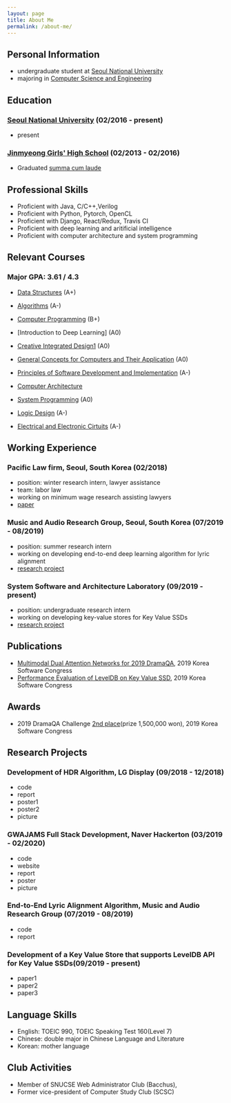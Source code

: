 ```yaml
---
layout: page
title: About Me
permalink: /about-me/
---
```


## Personal Information 

- undergraduate student at [Seoul National University](https://www.snu.ac.kr)
- majoring in [Computer Science and Engineering](https://cse.snu.ac.kr)


## Education 
### [Seoul National University](https://www.snu.ac.kr) (02/2016 - present)

- present 

### [Jinmyeong Girls' High School](http://jm.hs.kr/index.do) (02/2013 - 02/2016)

- Graduated [summa cum laude](/doc/graduate.mp4)

## Professional Skills 

- Proficient with Java, C/C++,Verilog
- Proficient with Python, Pytorch, OpenCL
- Proficient with Django, React/Redux, Travis CI
- Proficient with deep learning and aritificial intelligence 
- Proficient with computer architecture and system programming 

## Relevant Courses 

### Major GPA: 3.61 / 4.3

- [Data Structures](https://cse.snu.ac.kr/course/자료구조) (A+)
- [Algorithms](https://cse.snu.ac.kr/course/알고리즘) (A-)
- [Computer Programming](https://cse.snu.ac.kr/course/컴퓨터프로그래밍) (B+)

- [Introduction to Deep Learning] (A0)

- [Creative Integrated Design1](https://cse.snu.ac.kr/course/창의적통합설계1) (A0)
- [General Concepts for Computers and Their Application](https://cse.snu.ac.kr/course/컴퓨터의-개념-및-실습-0) (A0)
- [Principles of Software Development and Implementation](https://cse.snu.ac.kr/course/소프트웨어-개발의-원리와-실습) (A-)

- [Computer Architecture](https://cse.snu.ac.kr/course/컴퓨터구조) 
- [System Programming](https://cse.snu.ac.kr/course/시스템프로그래밍) (A0)

- [Logic Design](https://cse.snu.ac.kr/course/논리설계) (A-)
- [Electrical and Electronic Cirtuits](https://cse.snu.ac.kr/course/전기전자회로) (A-)




## Working Experience  

### Pacific Law firm, Seoul, South Korea (02/2018)
- position: winter research intern, lawyer assistance 
- team: labor law  
- working on minimum wage research assisting lawyers 
- [paper](/doc/Pacific_paper.pdf)

### Music and Audio Research Group, Seoul, South Korea (07/2019 - 08/2019)
- position: summer research intern 
- working on developing end-to-end deep learning algorithm for lyric alignment
- [research project](https://sally20921.github.io/)

### System Software and Architecture Laboratory (09/2019 - present)
- position: undergraduate research intern 
- working on developing key-value stores for Key Value SSDs
- [research project](https://sally20921.github.io/)


## Publications 

- [Multimodal Dual Attention Networks for 2019 DramaQA](/doc/dramaQA/dramaQA_paper.pdf), 2019 Korea Software Congress 
- [Performance Evaluation of LevelDB on Key Value SSD](/doc/KVSSD/LevelDB_paper.pdf), 2019 Korea Software Congress 

## Awards 

- 2019 DramaQA Challenge [2nd place](/doc/dramaQA/2019_2nd.jpg)(prize 1,500,000 won), 2019 Korea Software Congress 

## Research Projects 
### Development of HDR Algorithm, LG Display (09/2018 - 12/2018)
- code 
- report
- poster1
- poster2
- picture  
### GWAJAMS Full Stack Development, Naver Hackerton (03/2019 - 02/2020)
- code  
- website 
- report
- poster
- picture
### End-to-End Lyric Alignment Algorithm, Music and Audio Research Group (07/2019 - 08/2019)
- code 
- report  

### Development of a Key Value Store that supports LevelDB API for Key Value SSDs(09/2019 - present) 
- paper1 
- paper2  
- paper3 


## Language Skills
- English: TOEIC 990, TOEIC  Speaking Test 160(Level 7)
- Chinese: double major in Chinese Language and Literature
- Korean: mother language

## Club Activities
- Member of SNUCSE Web Administrator Club (Bacchus), 
- Former vice-president of Computer Study Club (SCSC)
